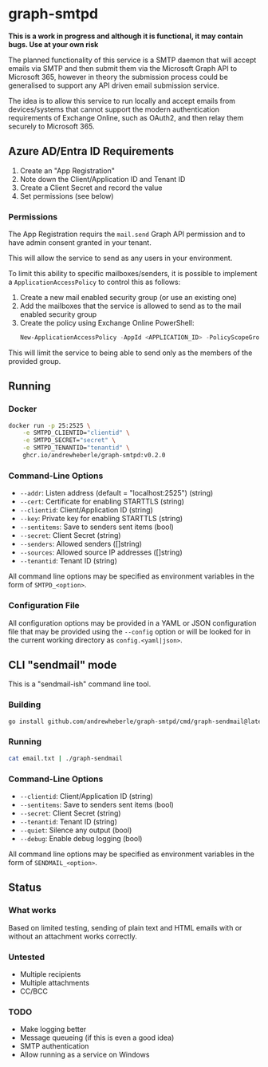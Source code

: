# graph-smtpd

**This is a work in progress and although it is functional, it may contain bugs. Use at your own risk**

The planned functionality of this service is a SMTP daemon that will accept emails via SMTP and then submit them via the Microsoft Graph API to Microsoft 365, however in theory the submission process could be generalised to support any API driven email submission service.

The idea is to allow this service to run locally and accept emails from devices/systems that cannot support the modern authentication requirements of Exchange Online, such as OAuth2, and then relay them securely to Microsoft 365.

## Azure AD/Entra ID Requirements

1. Create an "App Registration"
2. Note down the Client/Application ID and Tenant ID
3. Create a Client Secret and record the value
4. Set permissions (see below)

### Permissions

The App Registration requirs the `mail.send` Graph API permission and to have admin consent granted in your tenant.

This will allow the service to send as any users in your environment.

To limit this ability to specific mailboxes/senders, it is possible to implement a `ApplicationAccessPolicy` to control this as follows:

1. Create a new mail enabled security group (or use an existing one)
2. Add the mailboxes that the service is allowed to send as to the mail enabled security group
3. Create the policy using Exchange Online PowerShell:
   ```powershell
   New-ApplicationAccessPolicy -AppId <APPLICATION_ID> -PolicyScopeGroupId <GROUP_EMAIL_ADDRESS> -AccessRight RestrictAccess -Description <DESCRIPTION>
   ```

This will limit the service to being able to send only as the members of the provided group.

## Running

### Docker

```sh
docker run -p 25:2525 \
    -e SMTPD_CLIENTID="clientid" \
    -e SMTPD_SECRET="secret" \
    -e SMTPD_TENANTID="tenantid" \
    ghcr.io/andrewheberle/graph-smtpd:v0.2.0
```

### Command-Line Options

* `--addr`: Listen address (default = "localhost:2525") (string)
* `--cert`: Certificate for enabling STARTTLS (string)
* `--clientid`: Client/Application ID (string)
* `--key`: Private key for enabling STARTTLS (string)
* `--sentitems`: Save to senders sent items (bool)
* `--secret`: Client Secret (string)
* `--senders`: Allowed senders ([]string)
* `--sources`: Allowed source IP addresses ([]string)
* `--tenantid`: Tenant ID (string)

All command line options may be specified as environment variables in the form of `SMTPD_<option>`.

### Configuration File

All configuration options may be provided in a YAML or JSON configuration file that may be provided using the `--config` option or will be looked for in the current working directory as `config.<yaml|json>`.

## CLI "sendmail" mode

This is a "sendmail-ish" command line tool.

### Building

```sh
go install github.com/andrewheberle/graph-smtpd/cmd/graph-sendmail@latest
```

### Running

```sh
cat email.txt | ./graph-sendmail
```

### Command-Line Options

* `--clientid`: Client/Application ID (string)
* `--sentitems`: Save to senders sent items (bool)
* `--secret`: Client Secret (string)
* `--tenantid`: Tenant ID (string)
* `--quiet`: Silence any output (bool)
* `--debug`: Enable debug logging (bool)

All command line options may be specified as environment variables in the form of `SENDMAIL_<option>`.

## Status

### What works

Based on limited testing, sending of plain text and HTML emails with or without an attachment works correctly.

### Untested

* Multiple recipients
* Multiple attachments
* CC/BCC

### TODO

* Make logging better
* Message queueing (if this is even a good idea)
* SMTP authentication
* Allow running as a service on Windows
